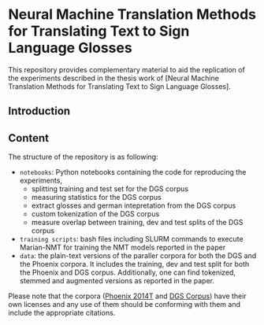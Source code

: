 # Neural Machine Translation Methods for Translating Text to Sign Language Glosses

This repository provides complementary material to aid the replication of the experiments described in the thesis work of  [Neural Machine Translation Methods for Translating Text to Sign Language Glosses].


## Introduction


## Content 

The structure of the repository is as following:

 * `notebooks`: Python notebooks containing the code for reproducing the experiments, 
   *  splitting training and test set for the DGS corpus
   *  measuring statistics for the DGS corpus
   *  extract glosses and german intepretation from the DGS corpus
   *  custom tokenization of the DGS corpus
   *  measure overlap between training, dev and test splits of the DGS corpus
 * `training scripts`: bash files including SLURM commands to execute Marian-NMT for training the NMT models reported in the paper
 * `data`: the plain-text versions of the paraller corpora for both the DGS and the Phoenix corpora. It includes the training, dev and test split for both the Phoenix and DGS corpus. Additionally, one can find tokenized, stemmed and augmented versions as reported in the paper.  

Please note that the corpora ([Phoenix 2014T](https://www-i6.informatik.rwth-aachen.de/~koller/RWTH-PHOENIX-2014-T/) and [DGS Corpus](https://www.sign-lang.uni-hamburg.de/meinedgs/ling/start_en.html)) have their own licenses and any use of them should be conforming with them and include the appropriate citations. 

